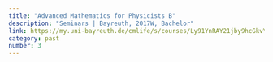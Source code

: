 ```yaml
---
title: "Advanced Mathematics for Physicists B"
description: "Seminars | Bayreuth, 2017W, Bachelor"
link: https://my.uni-bayreuth.de/cmlife/s/courses/Ly91YnRAY21jby9hcGkvY291cnNlcy8yMTA3NTM/overview
category: past
number: 3
---
```

